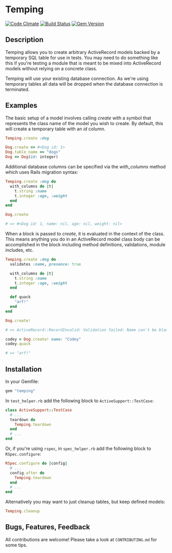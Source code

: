 # Temping

[![Code Climate](https://codeclimate.com/github/jpignata/temping.png)](https://codeclimate.com/github/jpignata/temping)
[![Build Status](https://travis-ci.org/jpignata/temping.png?branch=master)](https://travis-ci.org/jpignata/temping)
[![Gem Version](https://badge.fury.io/rb/temping.png)](http://badge.fury.io/rb/temping)


## Description

Temping allows you to create arbitrary ActiveRecord models backed by a temporary
SQL table for use in tests. You may need to do something like this if you're
testing a module that is meant to be mixed into ActiveRecord models without
relying on a concrete class.

Temping will use your existing database connection. As we're using temporary
tables all data will be dropped when the database connection is terminated.

## Examples

The basic setup of a model involves calling _create_ with a symbol that
represents the class name of the model you wish to create. By default,
this will create a temporary table with an _id_ column.

```ruby
Temping.create :dog

Dog.create => #<Dog id: 1>
Dog.table_name => "dogs"
Dog => Dog(id: integer)
```

Additional database columns can be specified via the _with_columns_ method
which uses Rails migration syntax:

```ruby
Temping.create :dog do
  with_columns do |t|
    t.string :name
    t.integer :age, :weight
  end
end

Dog.create

# => #<Dog id: 1, name: nil, age: nil, weight: nil>
```

When a block is passed to _create_, it is evaluated in the context of the class.
This means anything you do in an ActiveRecord model class body can be
accomplished in the block including method definitions, validations, module
includes, etc.

```ruby
Temping.create :dog do
  validates :name, presence: true

  with_columns do |t|
    t.string :name
    t.integer :age, :weight
  end

  def quack
    "arf!"
  end
end

Dog.create!

# => ActiveRecord::RecordInvalid: Validation failed: Name can't be blank

codey = Dog.create! name: "Codey"
codey.quack

# => "arf!"
```

## Installation

In your Gemfile:

```ruby
gem "temping"
```

In `test_helper.rb` add the following block to `ActiveSupport::TestCase`:

```ruby
class ActiveSupport::TestCase
  # ...
  teardown do
    Temping.teardown
  end
  # ...
end
```

Or, if you're using `rspec`, in `spec_helper.rb` add the following block to `RSpec.configure`:

```ruby
RSpec.configure do |config|
  # ...
  config.after do
    Temping.teardown
  end
  # ...
end
```

Alternatively you may want to just cleanup tables, but keep defined models:

```ruby
Temping.cleanup
```

## Bugs, Features, Feedback

All contributions are welcome! Please take a look at `CONTRIBUTING.md` for some
tips.
